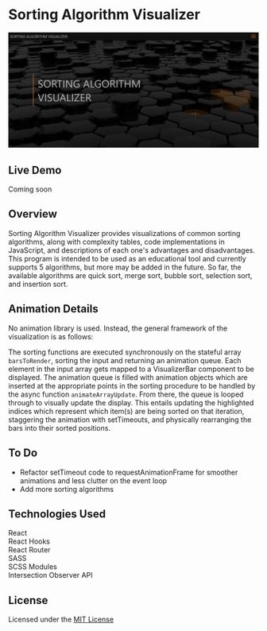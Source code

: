 # Sorting Algorithm Visualizer

<img src="./src/media/homepage.png" alt="Application's homepage image">

## Live Demo

Coming soon

## Overview

Sorting Algorithm Visualizer provides visualizations of common sorting algorithms, along with complexity tables, code implementations in JavaScript, and descriptions of each one's advantages and disadvantages. This program is intended to be used as an educational tool and currently supports 5 algorithms, but more may be added in the future. So far, the available algorithms are quick sort, merge sort, bubble sort, selection sort, and insertion sort.

## Animation Details

No animation library is used. Instead, the general framework of the visualization is as follows:

The sorting functions are executed synchronously on the stateful array `barsToRender`, sorting the input and returning an animation queue. Each element in the input array gets mapped to a VisualizerBar component to be displayed. The animation queue is filled with animation objects which are inserted at the appropriate points in the sorting procedure to be handled by the async function `animateArrayUpdate`. From there, the queue is looped through to visually update the display. This entails updating the highlighted indices which represent which item(s) are being sorted on that iteration, staggering the animation with setTimeouts, and physically rearranging the bars into their sorted positions.

## To Do

- Refactor setTimeout code to requestAnimationFrame for smoother animations and less clutter on the event loop
- Add more sorting algorithms

## Technologies Used

React<br />
React Hooks<br />
React Router<br />
SASS<br />
SCSS Modules<br />
Intersection Observer API<br />

## License

Licensed under the [MIT License](LICENSE)
